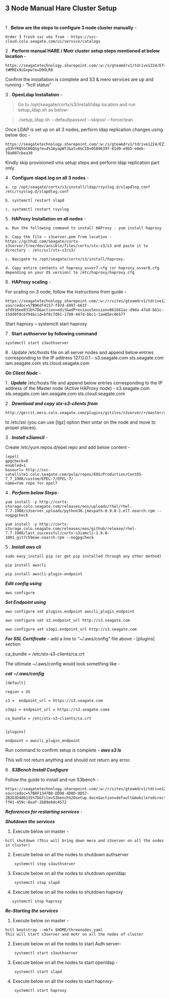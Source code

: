 ## 3 Node Manual Hare Cluster Setup <h1> 
 

1 . **Below are the steps to configure 3 node cluster manually** - 

```
Order 3 fresh ssc vms from - https://ssc-cloud.colo.seagate.com/ui/service/catalogs 
```

2 . **Perform manual HARE / Motr cluster setup steps mentioned at below location** - 

```
https://seagatetechnology.sharepoint.com/:w:/s/gteamdrv1/tdrive1224/EfvqJjlha8pNkOeIfCgDywUBn0YNIYGT6-tWMREx9iGxpw?e=D9OLR8 
```

Confirm the installation is complete and S3 & mero services are up and running - “hctl status” 
 

3 . **OpenLdap Installation** - 

>Go to /opt/seagate/cortx/s3/install/ldap location and run setup_ldap.sh as below- 


>./setup_ldap.sh --defaultpasswd --skipssl --forceclean 
 
Once LDAP is set up on all 3 nodes, perform ldap replication changes using below doc - 
```
https://seagatetechnology.sharepoint.com/:w:/s/gteamdrv1/tdrive1224/EZIGb3VanyJLlQL3AGlKJGcBVE6m3h-yO3hYRQ5GC06QSg?e=4%3AyapWTJ&at=9&CID=0589639f-81d9-e9b5-e0eb-70a007cbea30
```
 Kindly skip provisioned vms setup steps and perform ldap replication part only. 

4 . **Configure slapd.log on all 3 nodes** - 

```
a. cp /opt/seagate/cortx/s3/install/ldap/rsyslog.d/slapdlog.conf /etc/rsyslog.d/slapdlog.conf 

b. systemctl restart slapd 

c. systemctl restart rsyslog

```
 
5 . **HAProxy Installation on all nodes** - 

```
a. Run the following command to install HAProxy - yum install haproxy 

b. Copy the file – s3server.pem from location - https://github.com/Seagate/cortx-s3server/tree/dev/ansible/files/certs/stx-s3/s3 and paste it to directory - /etc/ssl/stx-s3/s3/ 

c. Navigate to /opt/seagate/cortx/s3/install/haproxy. 

d. Copy entire contents of haproxy_osver7.cfg (or haproxy_osver8.cfg depending on your OS version) to /etc/haproxy/haproxy.cfg
```
 
6 . **HAProxy scaling** - 
 
For scaling on 3 node, follow the instructions from guide - 
 ```
 https://seagatetechnology.sharepoint.com/:w:/r/sites/gteamdrv1/tdrive1224/_layouts/15/Doc.aspx?sourcedoc=%7B96df4157-f97d-4997-b63f-afd916ee031b%7D&action=edit&wdPreviousSession=061661ac-d9da-47a9-bb1c-15dd0f8cbf94&cid=bf8c7d61-17b8-447d-bbc1-1aa05ec4b577 
```
Start haproxy – systemctl start haproxy 


7 . **Start authserver by following command**  
```
systemctl start s3authserver 
```

8 . Update /etc/hosts file on all server nodes and append below entries corresponding to the IP address 127.0.0.1 - 
s3.seagate.com sts.seagate.com iam.seagate.com   sts.cloud.seagate.com 

 
***On Client Node*** - 

1 . ***Update*** /etc/hosts file and append below entries corresponding to the IP address of the Master node (Active HAProxy node) - 
s3.seagate.com sts.seagate.com iam.seagate.com   sts.cloud.seagate.com 

 
2 . ***Download and copy stx-s3-clients from*** 
```
http://gerrit.mero.colo.seagate.com/plugins/gitiles/s3server/+/master/ansible/files/certs/ 
```
to /etc/ssl (you can use [tgz] option then untar on the node and move to proper places). 

3 . ***Install s3iamcli*** - 

Create /etc/yum.repos.d/epel.repo and add below content - 
```
[epel] 
gpgcheck=0 
enabled=1 
baseurl= http://ssc-satellite1.colo.seagate.com/pulp/repos/EOS/Production/CentOS-7_7_1908/custom/EPEL-7/EPEL-7/ 
name=Yum repo for epel7 
``` 

4 . ***Perform below Steps***- 

```
yum install -y http://cortx-storage.colo.seagate.com/releases/eos/uploads/rhel/rhel-7.7.1908/s3server_uploads/python36-jmespath-0.9.0-1.el7.noarch.rpm --nogpgcheck 
```
```
yum install -y http://cortx-storage.colo.seagate.com/releases/eos/github/release/rhel-7.7.1908/last_successful/cortx-s3iamcli-1.0.0-1001_git7c59eae.noarch.rpm --nogpgcheck 
```
 
5 . ***Install aws cli*** 
```
sudo easy_install pip (or get pip installed through any other method) 

pip install awscli 

pip install awscli-plugin-endpoint 
```
  

***Edit config using***
```
aws configure 
```
  

***Set Endpoint using*** 
```
aws configure set plugins.endpoint awscli_plugin_endpoint 

aws configure set s3.endpoint_url http://s3.seagate.com 

aws configure set s3api.endpoint_url http://s3.seagate.com 
```
***For SSL Certificate*** – add a line to “~/.aws/config” file above - [plugins] section 

ca_bundle = /etc/stx-s3-clients/ca.crt 

The ultimate ~/.aws/config would look something like - 

***cat ~/.aws/config***  
```
[default] 

region = US 

s3 =  endpoint_url = https://s3.seagate.com 

s3api = endpoint_url = https://s3.seagate.coma 

ca_bundle = /etc/stx-s3-clients/ca.crt 


[plugins] 

endpoint = awscli_plugin_endpoint 
```
 

Run command to confirm setup is complete – ***aws s3 ls*** 

This will not return anything and should not return any error. 


6 . ***S3Bench Install Configure***

Follow the guide to install and run S3bench - 

```
https://seagatetechnology.sharepoint.com/:w:/r/sites/gteamdrv1/tdrive1224/_layouts/15/Doc.aspx?sourcedoc=%7B8F1347B8-DD98-4D0D-9D57-2B2D3D48D135%7D&file=S3bench%20setup.docx&action=default&mobileredirect=true&cid=2e12a38a-ff01-459c-8eaf-2b89ebdc4572 
```

***References for restarting services*** - 

***Shutdown the services***  

1. Execute below on master -  
```
hctl shutdown (This will bring down mero and s3server on all the nodes in cluster) 
```
2. Execute below on all the nodes to shutdown authserver 
```
    systemctl stop s3authserver 
```
3. Execute below on all the nodes to shutdown openldap 
```
    systemctl stop slapd 
```
4. Execute below on all the nodes to shutdown haproxy  
```
   systemctl stop haproxy 
```
***Re-Starting the services*** 

1. Execute below on master -  
```
hctl bootstrap --mkfs $HOME/threenodes.yaml 
This will start s3server and motr on all the nodes of cluster 
```
2. Execute below on all the nodes to start Auth server- 

```
    systemctl start s3authserver 
```
3. Execute below on all the nodes to start openldap - 
```
    systemctl start slapd 
```
4. Execute below on all the nodes to start haproxy- 
```
    systemctl start haproxy 
 ```

 

 

 

 

 

 

 

 

 

 

